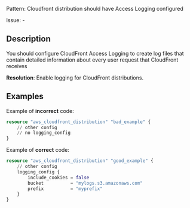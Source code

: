 Pattern: Cloudfront distribution should have Access Logging configured

Issue: -

## Description

You should configure CloudFront Access Logging to create log files that contain detailed information about every user request that CloudFront receives

**Resolution**: Enable logging for CloudFront distributions.

## Examples

Example of **incorrect** code:

```terraform
resource "aws_cloudfront_distribution" "bad_example" {
	// other config
	// no logging_config
}
```

Example of **correct** code:

```terraform
resource "aws_cloudfront_distribution" "good_example" {
	// other config
	logging_config {
		include_cookies = false
		bucket          = "mylogs.s3.amazonaws.com"
		prefix          = "myprefix"
	}
}
```